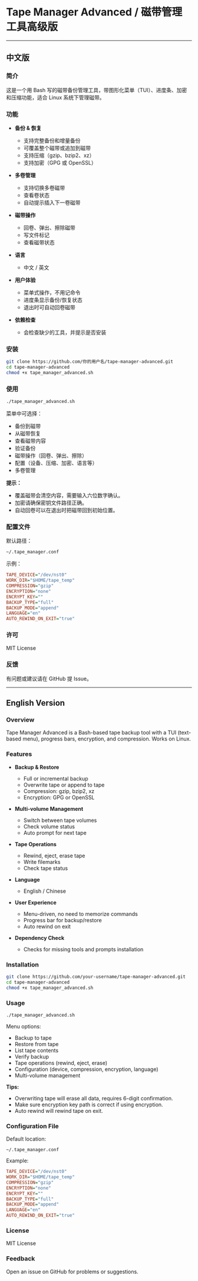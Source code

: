 # Tape Manager Advanced / 磁带管理工具高级版

---

## 中文版

### 简介
这是一个用 Bash 写的磁带备份管理工具，带图形化菜单（TUI）、进度条、加密和压缩功能，适合 Linux 系统下管理磁带。

### 功能
- **备份 & 恢复**
  - 支持完整备份和增量备份
  - 可覆盖整个磁带或追加到磁带
  - 支持压缩（gzip、bzip2、xz）
  - 支持加密（GPG 或 OpenSSL）

- **多卷管理**
  - 支持切换多卷磁带
  - 查看卷状态
  - 自动提示插入下一卷磁带

- **磁带操作**
  - 回卷、弹出、擦除磁带
  - 写文件标记
  - 查看磁带状态

- **语言**
  - 中文 / 英文

- **用户体验**
  - 菜单式操作，不用记命令
  - 进度条显示备份/恢复状态
  - 退出时可自动回卷磁带

- **依赖检查**
  - 会检查缺少的工具，并提示是否安装

### 安装
```bash
git clone https://github.com/你的用户名/tape-manager-advanced.git
cd tape-manager-advanced
chmod +x tape_manager_advanced.sh
```

### 使用
```bash
./tape_manager_advanced.sh
```
菜单中可选择：
- 备份到磁带
- 从磁带恢复
- 查看磁带内容
- 验证备份
- 磁带操作（回卷、弹出、擦除）
- 配置（设备、压缩、加密、语言等）
- 多卷管理

**提示：**
- 覆盖磁带会清空内容，需要输入六位数字确认。
- 加密请确保密钥文件路径正确。
- 自动回卷可以在退出时把磁带回到初始位置。

### 配置文件
默认路径：
```
~/.tape_manager.conf
```
示例：
```ini
TAPE_DEVICE="/dev/nst0"
WORK_DIR="$HOME/tape_temp"
COMPRESSION="gzip"
ENCRYPTION="none"
ENCRYPT_KEY=""
BACKUP_TYPE="full"
BACKUP_MODE="append"
LANGUAGE="en"
AUTO_REWIND_ON_EXIT="true"
```

### 许可
MIT License

### 反馈
有问题或建议请在 GitHub 提 Issue。

---

## English Version

### Overview
Tape Manager Advanced is a Bash-based tape backup tool with a TUI (text-based menu), progress bars, encryption, and compression. Works on Linux.

### Features
- **Backup & Restore**
  - Full or incremental backup
  - Overwrite tape or append to tape
  - Compression: gzip, bzip2, xz
  - Encryption: GPG or OpenSSL

- **Multi-volume Management**
  - Switch between tape volumes
  - Check volume status
  - Auto prompt for next tape

- **Tape Operations**
  - Rewind, eject, erase tape
  - Write filemarks
  - Check tape status

- **Language**
  - English / Chinese

- **User Experience**
  - Menu-driven, no need to memorize commands
  - Progress bar for backup/restore
  - Auto rewind on exit

- **Dependency Check**
  - Checks for missing tools and prompts installation

### Installation
```bash
git clone https://github.com/your-username/tape-manager-advanced.git
cd tape-manager-advanced
chmod +x tape_manager_advanced.sh
```

### Usage
```bash
./tape_manager_advanced.sh
```
Menu options:
- Backup to tape
- Restore from tape
- List tape contents
- Verify backup
- Tape operations (rewind, eject, erase)
- Configuration (device, compression, encryption, language)
- Multi-volume management

**Tips:**
- Overwriting tape will erase all data, requires 6-digit confirmation.
- Make sure encryption key path is correct if using encryption.
- Auto rewind will rewind tape on exit.

### Configuration File
Default location:
```
~/.tape_manager.conf
```
Example:
```ini
TAPE_DEVICE="/dev/nst0"
WORK_DIR="$HOME/tape_temp"
COMPRESSION="gzip"
ENCRYPTION="none"
ENCRYPT_KEY=""
BACKUP_TYPE="full"
BACKUP_MODE="append"
LANGUAGE="en"
AUTO_REWIND_ON_EXIT="true"
```

### License
MIT License

### Feedback
Open an issue on GitHub for problems or suggestions.
